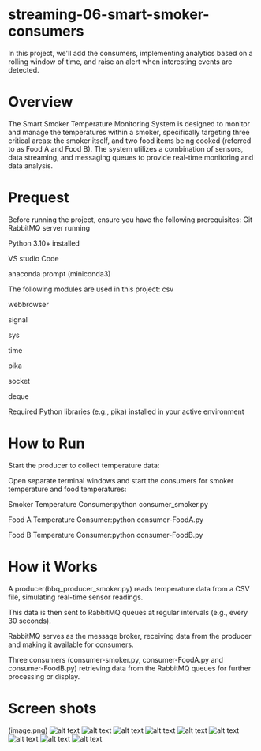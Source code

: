 # streaming-06-smart-smoker-consumers
In this project, we'll add the consumers, implementing analytics based on a rolling window of time, and raise an alert when interesting events are detected.

# Overview 

The Smart Smoker Temperature Monitoring System is designed to monitor and manage the temperatures within a smoker, specifically targeting three critical areas: the smoker itself, and two food items being cooked (referred to as Food A and Food B). The system utilizes a combination of sensors, data streaming, and messaging queues to provide real-time monitoring and data analysis.

# Prequest 

Before running the project, ensure you have the following prerequisites:
Git
RabbitMQ server running

Python 3.10+ installed

VS studio Code

anaconda prompt (miniconda3)

The following modules are used in this project:
csv

webbrowser

signal

sys

time

pika

socket

deque

Required Python libraries (e.g., pika) installed in your active environment


# How to Run

Start the producer to collect temperature data:

Open separate terminal windows and start the consumers for smoker temperature and food temperatures:

Smoker Temperature Consumer:python consumer_smoker.py

Food A Temperature Consumer:python consumer-FoodA.py

Food B Temperature Consumer:python consumer-FoodB.py

# How it Works

A producer(bbq_producer_smoker.py) reads temperature data from a CSV file, simulating real-time sensor readings.

This data is then sent to RabbitMQ queues at regular intervals (e.g., every 30 seconds).

RabbitMQ serves as the message broker, receiving data from the producer and making it available for consumers.

Three consumers (consumer-smoker.py, consumer-FoodA.py and consumer-FoodB.py) retrieving data from the RabbitMQ queues for further processing or display.

# Screen shots

(image.png)
![alt text](image-1.png)
![alt text](image-2.png)
![alt text](image-4.png)
![alt text](image-5.png)
![alt text](image-6.png)
![alt text](image-8.png)
![alt text](RabbitMQ.png)
![alt text](image-10.png)
![alt text](RabbitMQ1.png)


